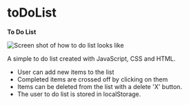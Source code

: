 # toDoList
**To Do List**

![Screen shot of how to do list looks like](https://github.com/tastasterone/toDoList/blob/8667ce23c0edd27f78d61847acb92bacf6535f02/screenShot.png)

A simple to do list created with JavaScript, CSS and HTML. 
- User can add new items to the list
- Completed items are crossed off by clicking on them
- Items can be deleted from the list with a delete 'X' button.
- The user to do list is stored in localStorage.
